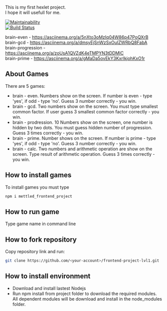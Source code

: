 This is my first hexlet project.  
I hope it will usefull for me.  

[![Maintainability](https://api.codeclimate.com/v1/badges/a99a88d28ad37a79dbf6/maintainability)](https://codeclimate.com/github/codeclimate/codeclimate/maintainability)  
[![Build Status](https://travis-ci.org/mettled/frontend-project-lvl1.svg?branch=master)](https://travis-ci.org/mettled/frontend-project-lvl1)  

brain-even - https://asciinema.org/a/5nXto3oMzIq04W86p47PoQXrB  
brain-gcd - https://asciinema.org/a/dmsyEjSnWzSxOuIZWRbQ8FabA  
brain-progression - https://asciinema.org/a/zoUsA1QVZdK4eTMPYN3tDDMlC  
brain-prime - https://asciinema.org/a/gMaDa5ovEkY3KxrlkjohKxO1r  


## About Games

There are 5 games:
- brain - even. Numbers show on the screen. If number  is even - type 'yes', if odd - type 'no'. Guess 3 number correctly - you win.
- brain - gcd. Two numbers show on the screen. You must type smallest common factor. If user guess 3 smallest common factor correctly - you win.
- brain - prodression. 10 Numbers show on the screen, one number is hidden by two dots. You must guess hidden number of progression. Guess 3 times correctly - you win.
- brain - prime. Number shows on the screen. If number is prime - type 'yes', if odd - type 'no'. Guess 3 number correctly - you win.
- brain - calc. Two numbers and arithmetic operation are show on the screen. Type result of arithmetic operation. Guess 3 times correctly - you win.

## How to install games

To install games you must type 
```sh
npm i mettled_frontend_project
```

## How to run game

Type game name in command line

## How to fork repository

Copy repository link and run:
```sh
git clone https://github.com/<your-account>/frontend-project-lvl1.git
```

## How to install environment

- Download and install lastest Nodejs
- Run npm install from project folder to download the required modules. 
All dependent modules will be download and install in the node_modules folder.


